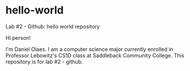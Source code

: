 # hello-world
Lab #2 - Github: hello world repository

Hi person!

I'm Daniel Olaes. I am a computer science major currently enrolled in
Professor Lebowitz's CS1D class at Saddleback Community College.
This repository is for lab #2 - github.
